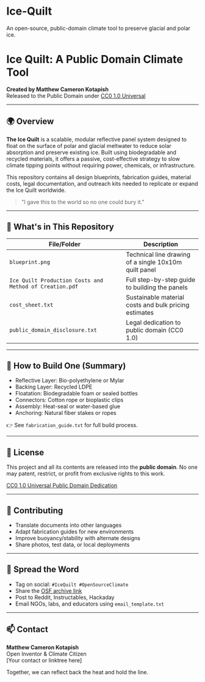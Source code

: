 # Ice-Quilt
An open-source, public-domain climate tool to preserve glacial and polar ice.

# Ice Quilt: A Public Domain Climate Tool

**Created by Matthew Cameron Kotapish**  
Released to the Public Domain under [CC0 1.0 Universal](https://creativecommons.org/publicdomain/zero/1.0/)

---

## 🌍 Overview

**The Ice Quilt** is a scalable, modular reflective panel system designed to float on the surface of polar and glacial meltwater to reduce solar absorption and preserve existing ice. Built using biodegradable and recycled materials, it offers a passive, cost-effective strategy to slow climate tipping points without requiring power, chemicals, or infrastructure.

This repository contains all design blueprints, fabrication guides, material costs, legal documentation, and outreach kits needed to replicate or expand the Ice Quilt worldwide.

> "I gave this to the world so no one could bury it."

---

## 📂 What's in This Repository

| File/Folder | Description |
|-------------|-------------|
| `blueprint.png` | Technical line drawing of a single 10x10m quilt panel |
| `Ice Quilt Production Costs and Method of Creation.pdf` | Full step-by-step guide to building the panels |
| `cost_sheet.txt` | Sustainable material costs and bulk pricing estimates |
| `public_domain_disclosure.txt` | Legal dedication to public domain (CC0 1.0) |

---

## 🔧 How to Build One (Summary)

- Reflective Layer: Bio-polyethylene or Mylar
- Backing Layer: Recycled LDPE
- Floatation: Biodegradable foam or sealed bottles
- Connectors: Cotton rope or bioplastic clips
- Assembly: Heat-seal or water-based glue
- Anchoring: Natural fiber stakes or ropes

👉 See `fabrication_guide.txt` for full build process.

---

## 📜 License

This project and all its contents are released into the **public domain**. 
No one may patent, restrict, or profit from exclusive rights to this work.

[CC0 1.0 Universal Public Domain Dedication](https://creativecommons.org/publicdomain/zero/1.0/)

---

## 🤝 Contributing

- Translate documents into other languages
- Adapt fabrication guides for new environments
- Improve buoyancy/stability with alternate designs
- Share photos, test data, or local deployments

---

## 📢 Spread the Word

- Tag on social: `#IceQuilt #OpenSourceClimate`
- Share the [OSF archive link](https://osf.io)
- Post to Reddit, Instructables, Hackaday
- Email NGOs, labs, and educators using `email_template.txt`

---

## 📫 Contact

**Matthew Cameron Kotapish**  
Open Inventor & Climate Citizen  
[Your contact or linktree here]

Together, we can reflect back the heat and hold the line.

